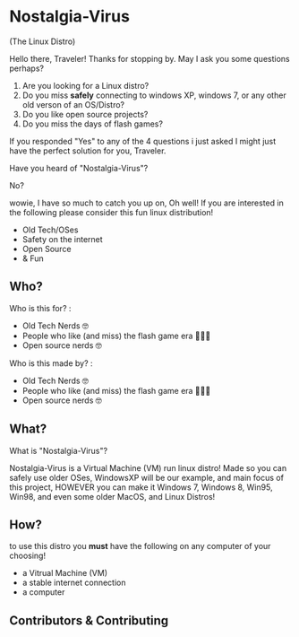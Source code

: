 
# Nostalgia-Virus
(The Linux Distro)

Hello there, Traveler! Thanks for stopping by. May I ask you some questions perhaps?

1. Are you looking for a Linux distro? 
2. Do you miss **safely** connecting to windows XP, windows 7, or any other old verson of an OS/Distro?
3. Do you like open source projects?
4. Do you miss the days of flash games?

If you responded "Yes" to any of the 4 questions i just asked I might just have the perfect solution for you, Traveler.

Have you heard of "Nostalgia-Virus"?

No?

wowie, I have so much to catch you up on, Oh well! If you are interested in the following please consider this fun linux distribution!

- Old Tech/OSes
- Safety on the internet
- Open Source
- & Fun


## Who?

Who is this for? :
- Old Tech Nerds 🤓
- People who like (and miss) the flash game era 👩🏼‍💻
- Open source nerds 🤓

Who is this made by? :
- Old Tech Nerds 🤓
- People who like (and miss) the flash game era 👩🏼‍💻
- Open source nerds 🤓

## What?

What is "Nostalgia-Virus"?

Nostalgia-Virus is a Virtual Machine (VM) run linux distro! Made so you can safely use older OSes, WindowsXP will be our example, and main focus of this project, HOWEVER you can make it Windows 7, Windows 8, Win95, Win98, and even some older MacOS, and Linux Distros!
## How?

to use this distro you **must** have the following on any computer of your choosing!

- a Vitrual Machine (VM)
- a stable internet connection
- a computer
## Contributors & Contributing
